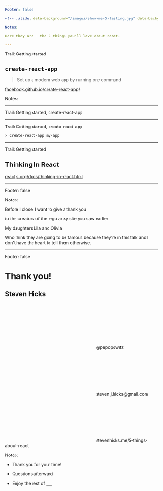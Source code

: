 ```yaml
---
Footer: false

<!-- .slide: data-background="/images/show-me-5-testing.jpg" data-background-size="100%" data-background-color="#ffffff" -->

Notes:

Here they are - the 5 things you'll love about react.

---
```


Trail: Getting started

## `create-react-app`

> Set up a modern web app by running one command

[facebook.github.io/create-react-app/](https://facebook.github.io/create-react-app/)

Notes:

---

Trail: Getting started, create-react-app

<!-- .slide: data-background="/images/create-react-app.jpg" data-background-size="75%" data-background-color="#ffffff" -->

---

Trail: Getting started, create-react-app

```bash
> create-react-app my-app
```

---

Trail: Getting started

## Thinking In React

[reactjs.org/docs/thinking-in-react.html](https://reactjs.org/docs/thinking-in-react.html)

---

Footer: false

<!-- .slide: data-background="/images/lego-artsy-authors.jpg" data-background-size="contain" class="title" -->

Notes:

Before I close, I want to give a thank you

to the creators of the lego artsy site you saw earlier

My daughters Lila and Olivia

Who think they are going to be famous because they're in this talk and I don't have the heart to tell them otherwise.

---

Footer: false

<!-- .slide: data-background="/images/drawings/some-title.jpg" class="title" -->

<audio data-autoplay>
  <source data-src="/images/sounds-theme.mp3" type="audio/mpeg">
  Your browser does not support the audio element.
</audio>

# Thank you!

## Steven Hicks

<svg class="icon">
  <use xlink:href="#si-zocial-twitter" />
</svg>@pepopowitz

<svg class="icon">
  <use xlink:href="#si-zocial-email" />
</svg>steven.j.hicks@gmail.com

<svg class="icon">
  <use xlink:href="#si-zocial-cloudapp" />
</svg>stevenhicks.me/5-things-about-react

Notes:

- Thank you for your time!

- Questions afterward

- Enjoy the rest of \_\_\_
